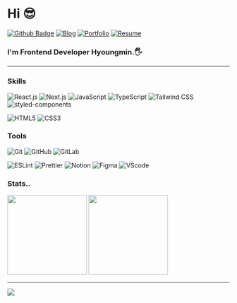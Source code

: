 
# Hi 😎

[![Github Badge](https://img.shields.io/badge/-hyoungqu23-0575E6?style=for-the-badge&logo=github&logoColor=white&link=https://github.com/hyoungqu23/)](https://www.github.com/hyoungqu23/)
[![Blog](https://img.shields.io/badge/Blog-0575E6?style=for-the-badge&logoColor=white)](https://minilog.vercel.app/)
[![Portfolio](https://img.shields.io/badge/Portfolio-0575E6?style=for-the-badge&logoColor=white)](https://hyoungmin.vercel.app/)
[![Resume](https://img.shields.io/badge/Resume-0575E6?style=for-the-badge&logoColor=white)](https://hyoungmin.notion.site/148ffdf1a5fe480b865ff6a0de802444)


### I'm Frontend Developer Hyoungmin.🖐️

---

### Skills

![React.js](https://img.shields.io/badge/React-61DAFB?style=for-the-badge&logo=React&logoColor=white)
![Next.js](https://img.shields.io/badge/Next.js-000000?style=for-the-badge&logo=Next.js&logoColor=white)
![JavaScript](https://img.shields.io/badge/JavaScript-F7DF1E?style=for-the-badge&logo=JavaScript&logoColor=white)
![TypeScript](https://img.shields.io/badge/TypeScript-3178C6?style=for-the-badge&logo=TypeScript&logoColor=white)
![Tailwind CSS](https://img.shields.io/badge/TailwindCSS-06B6D4?style=for-the-badge&logo=TailwindCSS&logoColor=white)
![styled-components](https://img.shields.io/badge/styled_components-DB7093?style=for-the-badge&logo=styledcomponents&logoColor=white)

![HTML5](https://img.shields.io/badge/HTML5-E34F26?style=for-the-badge&logo=HTML5&logoColor=white)
![CSS3](https://img.shields.io/badge/CSS3-1572B6?style=for-the-badge&logo=CSS3&logoColor=white)

### Tools

![Git](https://img.shields.io/badge/Git-F05032?style=for-the-badge&logo=Git&logoColor=white)
![GitHub](https://img.shields.io/badge/GitHub-181717?style=for-the-badge&logo=GitHub&logoColor=white)
![GitLab](https://img.shields.io/badge/GitLab-FC6D26?style=for-the-badge&logo=GitLab&logoColor=white)

![ESLint](https://img.shields.io/badge/ESLint-4B32C3?style=for-the-badge&logo=ESLint&logoColor=white)
![Prettier](https://img.shields.io/badge/Prettier-F7B93E?style=for-the-badge&logo=Prettier&logoColor=white)
![Notion](https://img.shields.io/badge/Notion-000000?style=for-the-badge&logo=Notion&logoColor=white)
![Figma](https://img.shields.io/badge/Figma-F24E1E?style=for-the-badge&logo=Figma&logoColor=white)
![VScode](https://img.shields.io/badge/VS%20Code-007ACC?&style=for-the-badge&logo=visualstudiocode&logoColor=white)

### Stats..

<p>
  <img height="180em" src="https://github-readme-stats.vercel.app/api?username=hyoungqu23&show_icons=true&theme=github_dark">
  <img height="180em" src="https://github-readme-stats.vercel.app/api/top-langs/?username=hyoungqu23&hide=html">
</p>

<hr />
<a href="https://hits.seeyoufarm.com"><img src="https://hits.seeyoufarm.com/api/count/incr/badge.svg?url=https%3A%2F%2Fgithub.com%2Fhyoungqu23%2Fhit-counter&count_bg=%2379C83D&title_bg=%23555555&icon=opsgenie.svg&icon_color=%23E7E7E7&title=hits&edge_flat=false"/></a>
